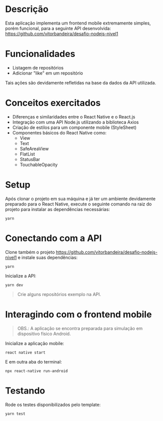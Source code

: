 # Descrição
Esta aplicação implementa um frontend mobile extremamente simples, porém funcional, para a seguinte API desenvolvida: https://github.com/vitorbandeira/desafio-nodejs-nivel1

# Funcionalidades
- Listagem de repositórios 
- Adicionar "like" em um repositório

Tais ações são devidamente refletidas na base da dados da API utilizada.
# Conceitos exercitados
- Diferenças e similaridades entre o React Native e o React.js
- Integração com uma API Node.js utilizando a biblioteca Axios
- Criação de estilos para um componente mobile (StyleSheet)
- Componentes básicos do React Native como:
  - View
  - Text
  - SafeAreaView
  - FlatList
  - StatusBar
  - TouchableOpacity

# Setup
Após clonar o projeto em sua máquina e já ter um ambiente devidamente preparado para o React Native,
execute o seguinte comando na raiz do projeto para instalar as dependências necessárias:
```
yarn
```
# Conectando com a API
Clone também o projeto https://github.com/vitorbandeira/desafio-nodejs-nivel1 e instale suas dependências:
```
yarn
```
Inicialize a API:
```
yarn dev
```
> Crie alguns repositórios exemplo na API.
# Interagindo com o frontend mobile
> OBS.: A aplicação se encontra preparada para simulação em dispositivo físico Android.

Inicialize a aplicação mobile:
```
react native start
```
E em outra aba do terminal:
```
npx react-native run-android
```
# Testando
Rode os testes disponibilizados pelo template:
```
yarn test
```
